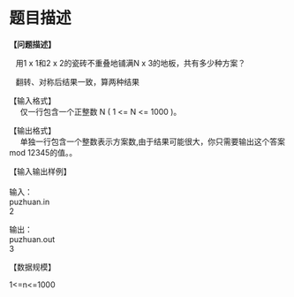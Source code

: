 # 题目描述


<p class="MsoNormal">
<b>【问题描述】</b> 
</p>
<p>
   用1 x 1和2 x 2的瓷砖不重叠地铺满N x 3的地板，共有多少种方案？
</p>
<p>
   翻转、对称后结果一致，算两种结果
</p>
<p>
【输入格式】 <br/>
     仅一行包含一个正整数 N ( 1 &lt;= N &lt;= 1000 )。
</p>
<p>
【输出格式】 <br/>
     单独一行包含一个整数表示方案数,由于结果可能很大，你只需要输出这个答案mod 12345的值。。
</p>
<p>
【输入输出样例】<br/>
 <b><br/>
</b>输入： <br/>
puzhuan.in<br/>
2
</p>
<p>
输出：<br/>
puzhuan.out<br/>
3
</p>
<p>
【数据规模】
</p>
<p>
1&lt;=n&lt;=1000
</p>
